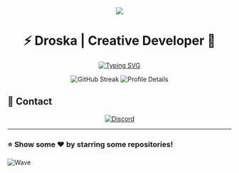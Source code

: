 <div align="center">
  <a href="https://discord.com/users/1054813732355719308">
    <img src="https://lanyard.cnrad.dev/api/1054813732355719308?theme=dark&animated=true&hideStatus=false&hideClan=false&hideProfile=false&hideSpotify=false&showDisplayName=false&hideDecoration=false&hideTimestamp=false&hideBadges=false&hideActivity=true&hideDiscrim=false" />
  </a>
</div>

<div align="center">
  
# ⚡ Droska | Creative Developer 🚀

[![Typing SVG](https://readme-typing-svg.herokuapp.com?font=Fira+Code&size=25&duration=3000&pause=1000&color=2E9FD1&center=true&vCenter=true&width=600&lines=Welcome+to+my+Digital+Playground!+💻;Full-Stack+Developer+⚡;Innovation+Enthusiast+💡;Code+Craftsman+🛠️;Open+Source+Contributor+🌟)](https://git.io/typing-svg)

<img src="https://streak-stats.demolab.com?user=&theme=tokyonight" alt="GitHub Streak" />

<img src="https://github-profile-summary-cards.vercel.app/api/cards/profile-details?username=DroskaR00T&theme=tokyonight" alt="Profile Details"/>

</div>

## 🤝 Contact

<div align="center">

[![Discord](https://img.shields.io/badge/Discord-7289DA?style=for-the-badge&logo=discord&logoColor=white)](<https://discord.com/users/1054813732355719308>)

</div>

---
  
  ### ⭐ Show some ❤️ by starring some repositories!

  ![Wave](https://raw.githubusercontent.com/mayhemantt/mayhemantt/Update/svg/Bottom.svg)
</div>
